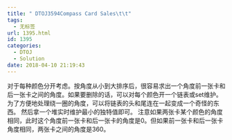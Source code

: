 ```yaml
---
title: " DTOJ3594Compass Card Sales\t\t"
tags:
  - 无标签
url: 1395.html
id: 1395
categories:
  - DTOJ
  - Solution
date: 2018-04-10 21:19:43
---
```


对于每种颜色分开考虑。按角度从小到大排序后，很容易求出一个角度前一张卡和后一张卡之间的角度。如果要删除的话，可以对每个颜色开一个链表或set维护。为了方便地处理绕一圈的角度，可以将链表的头和尾连在一起变成一个奇怪的东西。 然后拿一个堆实时维护最小的独特值即可。 注意如果两张卡某个颜色的角度相同，此时这个角度前一张卡和后一张卡的角度是$0$。但如果前一张卡和后一张卡角度相同，两张卡之间的角度是$360$。